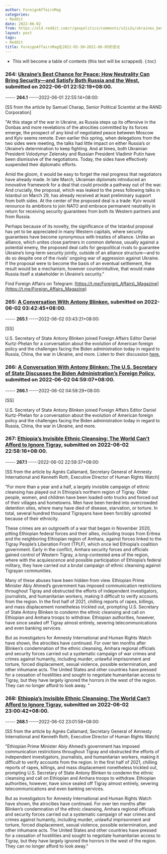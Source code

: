 ```yaml
---
author: ForeignAffairsMag
categories:
- Reddit
date: 2022-06-02
from: https://old.reddit.com/r/geopolitics/comments/v2is2u/ukraines_best_chance_for_peace_how_neutrality_can/
layout: post
tags:
- Reddit
title: ForeignAffairsMag在2022-05-30~2022-06-05的言论
---
```


* This will become a table of contents (this text will be scrapped).
{:toc}

### 264: [Ukraine’s Best Chance for Peace: How Neutrality Can Bring Security—and Satisfy Both Russia and the West](https://old.reddit.com/r/geopolitics/comments/v2is2u/ukraines_best_chance_for_peace_how_neutrality_can/), submitted on 2022-06-01 22:52:19+08:00.

----- __264.1__ -----2022-06-01 22:55:14+08:00:

\[SS from the article by Samuel Charap, Senior Political Scientist at the RAND Corporation\]

"At this stage of the war in Ukraine, as Russia steps up its offensive in the Donbas and more revelations of the atrocities committed by its forces emerge, the prospect of any kind of negotiated peace between Moscow and Kyiv seems remote. Even earlier this spring, when delegations from the two sides were meeting, the talks had little impact on either Russia’s or Ukraine’s determination to keep fighting. And at times, both Ukrainian President Volodymyr Zelensky and Russian President Vladimir Putin have been dismissive of the negotiations. Today, the sides have effectively suspended their diplomatic efforts.  


Amid the gloom, it would be easy to forget the real progress that negotiators have already made. In late March, Ukrainian diplomats introduced an innovative framework for a deal that could provide a pathway out of the war. And crucially, the proposal, which was leaked to the press following talks in Istanbul on March 29, has already received at least preliminary support from both sides. At the center of the proposed deal is a trade: Kyiv would renounce its ambitions to join NATO and embrace permanent neutrality in return for receiving security guarantees from both its Western partners and from Russia.  


Perhaps because of its novelty, the significance of the Istanbul proposal has yet to be appreciated in many Western capitals, where security guarantees have become synonymous with treaties of alliance. Unlike an alliance, which unites close partners in common defense, usually against a potential enemy, the proposed deal calls for geopolitical rivals to guarantee Ukraine’s long-term security jointly, outside of an alliance structure—and to do so despite one of the rivals’ ongoing war of aggression against Ukraine. If the proposal were to become the basis of an eventual settlement, the result would be a mechanism, however counterintuitive, that would make Russia itself a stakeholder in Ukraine’s security."  


Find Foreign Affairs on Telegram: [https://t.me/Foreign\_Affairs\_Magazine](https://t.me/Foreign_Affairs_Magazine)

### 265: [A Conversation With Antony Blinken](https://old.reddit.com/r/geopolitics/comments/v2ph7v/a_conversation_with_antony_blinken/), submitted on 2022-06-02 03:42:45+08:00.

----- __265.1__ -----2022-06-02 03:43:21+08:00:

\[SS\]

U.S. Secretary of State Antony Blinken joined Foreign Affairs Editor Daniel Kurtz-Phelan for a conversation about the evolution of American foreign policy and the challenges facing the Biden administration today in regard to Russia, China, the war in Ukraine, and more. Listen to their discussion [here.](https://youtu.be/Hl97OH1ybVE)

### 266: [A Conversation With Antony Blinken: The U.S. Secretary of State Discusses the Biden Administration’s Foreign Policy](https://old.reddit.com/r/politics/comments/v2r9ke/a_conversation_with_antony_blinken_the_us/), submitted on 2022-06-02 04:59:07+08:00.

----- __266.1__ -----2022-06-02 04:59:29+08:00:

\[SS\]

U.S. Secretary of State Antony Blinken joined Foreign Affairs Editor Daniel Kurtz-Phelan for a conversation about the evolution of American foreign policy and the challenges facing the Biden administration today in regard to Russia, China, the war in Ukraine, and more.

### 267: [Ethiopia’s Invisible Ethnic Cleansing: The World Can’t Afford to Ignore Tigray](https://old.reddit.com/r/TrueReddit/comments/v3ark5/ethiopias_invisible_ethnic_cleansing_the_world/), submitted on 2022-06-02 22:58:16+08:00.

----- __267.1__ -----2022-06-02 22:59:37+08:00:

\[SS from the article by Agnès Callamard, Secretary General of Amnesty International and Kenneth Roth, Executive Director of Human Rights Watch\]

"For more than a year and a half, a largely invisible campaign of ethnic cleansing has played out in Ethiopia’s northern region of Tigray. Older people, women, and children have been loaded onto trucks and forced out of their villages and hometowns. Men have been herded into overcrowded detention sites, where many have died of disease, starvation, or torture. In total, several hundred thousand Tigrayans have been forcibly uprooted because of their ethnicity.  


These crimes are an outgrowth of a war that began in November 2020, pitting Ethiopian federal forces and their allies, including troops from Eritrea and the neighboring Ethiopian region of Amhara, against forces linked to the Tigray People’s Liberation Front (TPLF), which once led Ethiopia’s coalition government. Early in the conflict, Amhara security forces and officials gained control of Western Tigray, a long-contested area of the region, where with the acquiescence and possible participation of Ethiopia’s federal military, they have carried out a brutal campaign of ethnic cleansing against Tigrayan communities.  


Many of these abuses have been hidden from view. Ethiopian Prime Minister Abiy Ahmed’s government has imposed communication restrictions throughout Tigray and obstructed the efforts of independent investigators, journalists, and humanitarian workers, making it difficult to verify accounts from the region. In the first half of 2021, chilling reports of rapes, killings, and mass displacement nonetheless trickled out, prompting U.S. Secretary of State Antony Blinken to condemn the ethnic cleansing and call on Ethiopian and Amhara troops to withdraw. Ethiopian authorities, however, have since sealed off Tigray almost entirely, severing telecommunications and even banking services.

But as investigators for Amnesty International and Human Rights Watch have shown, the atrocities have continued. For over ten months after Blinken’s condemnation of the ethnic cleansing, Amhara regional officials and security forces carried out a systematic campaign of war crimes and crimes against humanity, including murder, unlawful imprisonment and torture, forced displacement, sexual violence, possible extermination, and other inhumane acts. The United States and other countries have pressed for a cessation of hostilities and sought to negotiate humanitarian access to Tigray, but they have largely ignored the horrors in the west of the region. They can no longer afford to look away. "

### 268: [Ethiopia’s Invisible Ethnic Cleansing: The World Can’t Afford to Ignore Tigray](https://old.reddit.com/r/Africa/comments/v3atos/ethiopias_invisible_ethnic_cleansing_the_world/), submitted on 2022-06-02 23:00:42+08:00.

----- __268.1__ -----2022-06-02 23:01:58+08:00:

\[SS from the article by Agnès Callamard, Secretary General of Amnesty International and Kenneth Roth, Executive Director of Human Rights Watch\]

"Ethiopian Prime Minister Abiy Ahmed’s government has imposed communication restrictions throughout Tigray and obstructed the efforts of independent investigators, journalists, and humanitarian workers, making it difficult to verify accounts from the region. In the first half of 2021, chilling reports of rapes, killings, and mass displacement nonetheless trickled out, prompting U.S. Secretary of State Antony Blinken to condemn the ethnic cleansing and call on Ethiopian and Amhara troops to withdraw. Ethiopian authorities, however, have since sealed off Tigray almost entirely, severing telecommunications and even banking services.  


But as investigators for Amnesty International and Human Rights Watch have shown, the atrocities have continued. For over ten months after Blinken’s condemnation of the ethnic cleansing, Amhara regional officials and security forces carried out a systematic campaign of war crimes and crimes against humanity, including murder, unlawful imprisonment and torture, forced displacement, sexual violence, possible extermination, and other inhumane acts. The United States and other countries have pressed for a cessation of hostilities and sought to negotiate humanitarian access to Tigray, but they have largely ignored the horrors in the west of the region. They can no longer afford to look away."

